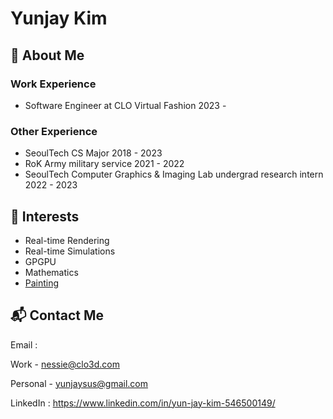 # Yunjay Kim

## :elephant: About Me
### Work Experience
- Software Engineer at CLO Virtual Fashion 2023 -
### Other Experience
- SeoulTech CS Major 2018 - 2023  
- RoK Army military service 2021 - 2022  
- SeoulTech Computer Graphics & Imaging Lab undergrad research intern 2022 - 2023

## :seedling: Interests
- Real-time Rendering
- Real-time Simulations
- GPGPU  
- Mathematics  
- [Painting](markdowns/paintingsByYJ.md)   

## :mailbox_with_mail: Contact Me
Email : 

Work - nessie@clo3d.com

Personal - yunjaysus@gmail.com

LinkedIn : https://www.linkedin.com/in/yun-jay-kim-546500149/

<!--
-->
